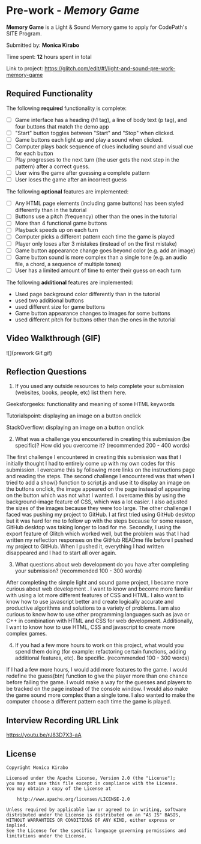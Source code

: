 # Pre-work - *Memory Game*

**Memory Game** is a Light & Sound Memory game to apply for CodePath's SITE Program. 

Submitted by: **Monica Kirabo**

Time spent: **12** hours spent in total

Link to project: https://glitch.com/edit/#!/light-and-sound-pre-work-memory-game
## Required Functionality

The following **required** functionality is complete:

* [ ] Game interface has a heading (h1 tag), a line of body text (p tag), and four buttons that match the demo app
* [ ] "Start" button toggles between "Start" and "Stop" when clicked. 
* [ ] Game buttons each light up and play a sound when clicked. 
* [ ] Computer plays back sequence of clues including sound and visual cue for each button
* [ ] Play progresses to the next turn (the user gets the next step in the pattern) after a correct guess. 
* [ ] User wins the game after guessing a complete pattern
* [ ] User loses the game after an incorrect guess

The following **optional** features are implemented:

* [ ] Any HTML page elements (including game buttons) has been styled differently than in the tutorial
* [ ] Buttons use a pitch (frequency) other than the ones in the tutorial
* [ ] More than 4 functional game buttons
* [ ] Playback speeds up on each turn
* [ ] Computer picks a different pattern each time the game is played
* [ ] Player only loses after 3 mistakes (instead of on the first mistake)
* [ ] Game button appearance change goes beyond color (e.g. add an image)
* [ ] Game button sound is more complex than a single tone (e.g. an audio file, a chord, a sequence of multiple tones)
* [ ] User has a limited amount of time to enter their guess on each turn

The following **additional** features are implemented:

- Used page background color differently than in the tutorial
- used two additional buttons
- used different size for game buttons
- Game button appearance changes to images for some buttons
- used different pitch for buttons other than the ones in the tutorial

## Video Walkthrough (GIF)

![](prework Gif.gif)

## Reflection Questions
1. If you used any outside resources to help complete your submission (websites, books, people, etc) list them here.
 
Geeksforgeeks: functionality and meaning of some HTML keywords

Tutorialspoint: displaying an image on a button onclick

StackOverflow: displaying an image on a button onclick

2. What was a challenge you encountered in creating this submission (be specific)? How did you overcome it? (recommended 200 - 400 words) 

The first challenge I encountered in creating this submission was that I initially thought I had to entirely come up with my own codes for this submission. I overcame this by following more links on the instructions page and reading the steps.  The second challenge I encountered was that when I tried to add a show() function to script.js and use it to display an image on the buttons onclick, the image appeared on the page instead of appearing on the button which was not what I wanted. I overcame this by using the background-image feature of CSS, which was a lot easier. I also adjusted the sizes of the images because they were too large. The other challenge I faced was pushing my project to GitHub. I at first tried using GitHub desktop but it was hard for me to follow up with the steps because for some reason, GitHub desktop was taking longer to load for me.  Secondly, I using the export feature of Glitch which worked well, but the problem was that I had written my reflection responses on the GitHub READme file before I pushed my project to GitHub. When I pushed it, everything I had written disappeared and I had to start all over again. 

3. What questions about web development do you have after completing your submission? (recommended 100 - 300 words) 

After completing the simple light and sound game project, I became more curious about web development . I want to know and become more familiar with using a lot more different features of CSS and HTML. I also want to know how to use javascript better and create logically accurate and productive algorithms and solutions to a variety of problems. I am also curious to know how to use other programming languages such as java or C++ in combination with HTML and CSS for web development. Additionally, I want to know how to use HTML, CSS and javascript  to create more complex games. 


4. If you had a few more hours to work on this project, what would you spend them doing (for example: refactoring certain functions, adding additional features, etc). Be specific. (recommended 100 - 300 words) 

If I had a few more hours, I would add more features to the game. I would redefine the guess(btn) function to give the player more than one chance before failing the game.  I would make a way for the guesses and players to be tracked on the page instead of the console window. I would also make the game sound more complex than a single tone. I also wanted to make the computer choose a different pattern each time the game is played.



## Interview Recording URL Link

https://youtu.be/rJ83D7X3-aA


## License

    Copyright Monica Kirabo

    Licensed under the Apache License, Version 2.0 (the "License");
    you may not use this file except in compliance with the License.
    You may obtain a copy of the License at

        http://www.apache.org/licenses/LICENSE-2.0

    Unless required by applicable law or agreed to in writing, software
    distributed under the License is distributed on an "AS IS" BASIS,
    WITHOUT WARRANTIES OR CONDITIONS OF ANY KIND, either express or implied.
    See the License for the specific language governing permissions and
    limitations under the License.
